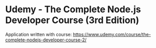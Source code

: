 # Udemy - The Complete Node.js Developer Course (3rd Edition)
Application written with course:
https://www.udemy.com/course/the-complete-nodejs-developer-course-2/